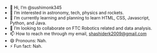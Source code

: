 - 👋 Hi, I’m @sushimonk345
- 👀 I’m interested in astronomy, tech, physics and rockets.
- 🌱 I’m currently learning and planning to learn HTML, CSS, Javascript, Python, and Java. 
- 💞️ I’m looking to collaborate on FTC Robotics related and data analysis.
- 📫 How to reach me through my email, shashiderk2009@gmail.com
- 😄 Pronouns: Nah.
- ⚡ Fun fact: Nah.


